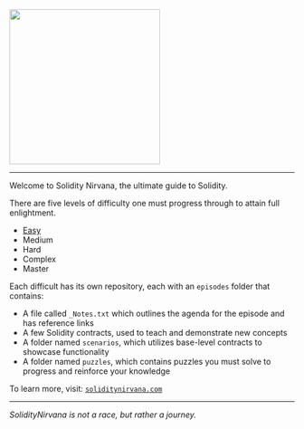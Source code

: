 <img text-align='center' src="https://user-images.githubusercontent.com/26582141/197370939-cbd1bfb2-fa79-4480-b0c5-28bf5d5eddbb.png" width="266" height="274">

---

Welcome to Solidity Nirvana, the ultimate guide to Solidity.

There are five levels of difficulty one must progress through to attain full enlightment.
- [Easy](https://github.com/Solidity-Nirvana/Easy)
- Medium
- Hard
- Complex
- Master

Each difficult has its own repository, each with an `episodes` folder that contains:
- A file called `_Notes.txt` which outlines the agenda for the episode and has reference links
- A few Solidity contracts, used to teach and demonstrate new concepts
- A folder named `scenarios`, which utilizes base-level contracts to showcase functionality
- A folder named `puzzles`, which contains puzzles you must solve to progress and reinforce your knowledge

To learn more, visit: [`soliditynirvana.com`](https://www.soliditynirvana.com)

---

*SolidityNirvana is not a race, but rather a journey.*

